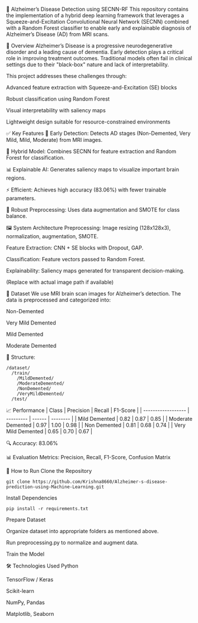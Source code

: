 🧠 Alzheimer’s Disease Detection using SECNN-RF
This repository contains the implementation of a hybrid deep learning framework that leverages a Squeeze-and-Excitation Convolutional Neural Network (SECNN) combined with a Random Forest classifier to enable early and explainable diagnosis of Alzheimer’s Disease (AD) from MRI scans.

📌 Overview
Alzheimer’s Disease is a progressive neurodegenerative disorder and a leading cause of dementia. Early detection plays a critical role in improving treatment outcomes. Traditional models often fail in clinical settings due to their "black-box" nature and lack of interpretability.

This project addresses these challenges through:

Advanced feature extraction with Squeeze-and-Excitation (SE) blocks

Robust classification using Random Forest

Visual interpretability with saliency maps

Lightweight design suitable for resource-constrained environments

✅ Key Features
🧠 Early Detection: Detects AD stages (Non-Demented, Very Mild, Mild, Moderate) from MRI images.

🧬 Hybrid Model: Combines SECNN for feature extraction and Random Forest for classification.

📊 Explainable AI: Generates saliency maps to visualize important brain regions.

⚡ Efficient: Achieves high accuracy (83.06%) with fewer trainable parameters.

🧪 Robust Preprocessing: Uses data augmentation and SMOTE for class balance.

🖼️ System Architecture
Preprocessing: Image resizing (128x128x3), normalization, augmentation, SMOTE.

Feature Extraction: CNN + SE blocks with Dropout, GAP.

Classification: Feature vectors passed to Random Forest.

Explainability: Saliency maps generated for transparent decision-making.

(Replace with actual image path if available)

📂 Dataset
We use MRI brain scan images for Alzheimer’s detection. The data is preprocessed and categorized into:

Non-Demented

Very Mild Demented

Mild Demented

Moderate Demented

📁 Structure:

```
/dataset/
  /train/
    /MildDemented/
    /ModerateDemented/
    /NonDemented/
    /VeryMildDemented/
  /test/
```


📈 Performance
| Class              | Precision | Recall | F1-Score |
| ------------------ | --------- | ------ | -------- |
| Mild Demented      | 0.82      | 0.87   | 0.85     |
| Moderate Demented  | 0.97      | 1.00   | 0.98     |
| Non Demented       | 0.81      | 0.68   | 0.74     |
| Very Mild Demented | 0.65      | 0.70   | 0.67     |


🔍 Accuracy: 83.06%

📊 Evaluation Metrics: Precision, Recall, F1-Score, Confusion Matrix

🚀 How to Run
Clone the Repository
```
git clone https://github.com/Krishna8660/Alzheimer-s-disease-prediction-using-Machine-Learning.git
```
Install Dependencies
```
pip install -r requirements.txt
```
Prepare Dataset

Organize dataset into appropriate folders as mentioned above.

Run preprocessing.py to normalize and augment data.

Train the Model

🛠️ Technologies Used
Python

TensorFlow / Keras

Scikit-learn

NumPy, Pandas

Matplotlib, Seaborn


